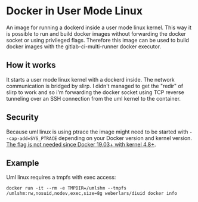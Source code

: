 # Docker in User Mode Linux

An image for running a dockerd inside a user mode linux kernel.
This way it is possible to run and build docker images without forwarding the docker socket or using privileged flags.
Therefore this image can be used to build docker images with the gitlab-ci-multi-runner docker executor.

## How it works

It starts a user mode linux kernel with a dockerd inside.
The network communication is bridged by slirp.
I didn't managed to get the "redir" of slirp to work and so i'm forwarding the docker socket using TCP reverse tunneling over an SSH connection from the uml kernel to the container.

## Security

Because uml linux is using ptrace the image might need to be started with `--cap-add=SYS_PTRACE` depending on your Docker version and kernel version. 
[The flag is not needed since Docker 19.03+ with kernel 4.8+](https://github.com/moby/moby/pull/38137).

## Example

Uml linux requires a tmpfs with exec access:

`docker run -it --rm -e TMPDIR=/umlshm --tmpfs /umlshm:rw,nosuid,nodev,exec,size=8g weberlars/diuid docker info`
